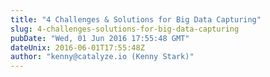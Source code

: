 ```yaml
---
title: "4 Challenges & Solutions for Big Data Capturing"
slug: 4-challenges-solutions-for-big-data-capturing
pubDate: "Wed, 01 Jun 2016 17:55:48 GMT"
dateUnix: 2016-06-01T17:55:48Z
author: "kenny@catalyze.io (Kenny Stark)"
---
```

